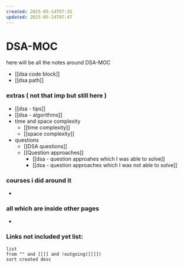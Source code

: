 ```yaml
---
created: 2025-05-14T07:35
updated: 2025-05-14T07:47
---
```


# DSA-MOC

here will be all the notes around DSA-MOC

- [[dsa code block]]
- [[dsa path]]

### extras ( not that imp but still here )

- [[dsa - tips]]
- [[dsa - algorithms]]
- time and space complexity
	- [[time complexity]]
	- [[space complexity]]
- questions
	- [[DSA questions]]
	- [[Question approaches]]
		- [[dsa - question approahes which I was able to solve]]
		- [[dsa - question approaches which I was not able to solve]]



### courses i did around it

- 


### all which are inside other pages

- 


### **Links not included yet list:**
```dataview
list
from "" and [[]] and !outgoing([[]])
sort created desc
```
